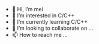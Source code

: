 - 👋 Hi, I’m mei
- 👀 I’m interested in C/C++ 
- 🌱 I’m currently learning C/C++
- 💞️ I’m looking to collaborate on ...
- 📫 How to reach me ...

<!---
dzbm/dzbm is a ✨ special ✨ repository because its `README.md` (this file) appears on your GitHub profile.
You can click the Preview link to take a look at your changes.
--->

